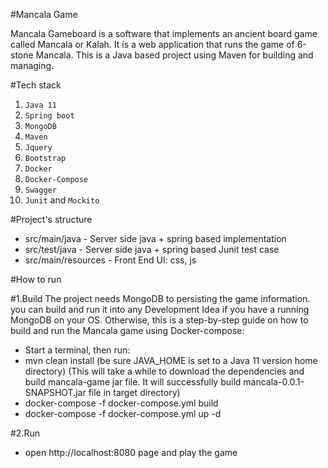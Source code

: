 #Mancala Game

Mancala Gameboard is a software that implements an ancient board game called Mancala or Kalah.
It is a web application that runs the game of 6-stone Mancala.
This is a Java based project using Maven for building and managing.

#Tech stack
1. `Java 11`
2. `Spring boot`
3. `MongoDB`
4. `Maven`
5. `Jquery`
6. `Bootstrap`
7. `Docker`
8. `Docker-Compose`
9. `Swagger`
10. `Junit` and `Mockito`

#Project's structure

- src/main/java - Server side java + spring based implementation
- src/test/java - Server side java + spring based Junit test case
- src/main/resources - Front End UI: css, js
 
 #How to run
 
 #1.Build 
 The project needs MongoDB to persisting the game information. you can build and run it into any Development Idea
 if you have a running MongoDB on your OS. 
 Otherwise, this is a step-by-step guide on how to build and run the Mancala game using Docker-compose:
 
 - Start a terminal, then run:
 - mvn clean install (be sure JAVA_HOME is set to a Java 11 version home directory)
  (This will take a while to download the dependencies and 
 build mancala-game jar file. It will successfully build mancala-0.0.1-SNAPSHOT.jar file in target directory)
 - docker-compose -f docker-compose.yml build
 - docker-compose -f docker-compose.yml up -d

 #2.Run 
 - open http://localhost:8080 page and play the game
 
 
 
 
 
 

